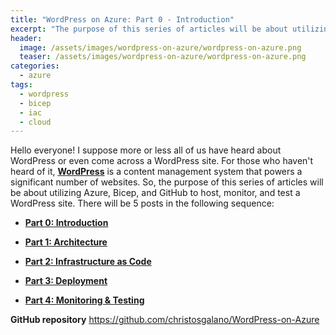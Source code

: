 ```yaml
---
title: "WordPress on Azure: Part 0 - Introduction"
excerpt: "The purpose of this series of articles will be about utilizing Azure, Bicep, and GitHub to host, monitor, and test a WordPress site."
header:
  image: /assets/images/wordpress-on-azure/wordpress-on-azure.png
  teaser: /assets/images/wordpress-on-azure/wordpress-on-azure.png
categories:
  - azure
tags:
  - wordpress
  - bicep
  - iac
  - cloud
---
```


Hello everyone! I suppose more or less all of us have heard about WordPress or even come across a WordPress site. For those who haven't heard of it, [**WordPress**](https://en.wikipedia.org/wiki/WordPress) is a content management system that powers a significant number of websites. So, the purpose of this series of articles will be about utilizing Azure, Bicep, and GitHub to host, monitor, and test a WordPress site. There will be 5 posts in the following sequence:

* [**Part 0: Introduction**](2022-11-07-wordpress-on-azure-introduction.md)

* [**Part 1: Architecture**](2022-11-07-wordpress-on-azure-architecture.md)

* [**Part 2: Infrastructure as Code**](2022-11-24-wordpress-on-azure-iac.md)

* [**Part 3: Deployment**](2022-12-09-wordpress-on-azure-deployment.md)

* [**Part 4: Monitoring & Testing**](2023-01-03-wordpress-on-azure-monitoring-and-testing.md)

**GitHub repository** <https://github.com/christosgalano/WordPress-on-Azure>
